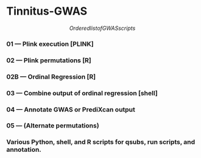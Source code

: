 # Tinnitus-GWAS
$$ Ordered list of GWAS scripts $$
### 01 — Plink execution [PLINK]
### 02 — Plink permutations [R]
### 02B — Ordinal Regression [R]
### 03 — Combine output of ordinal regression [shell]
### 04 — Annotate GWAS or PrediXcan output
### 05 — (Alternate permutations)
### Various Python, shell, and R scripts for qsubs, run scripts, and annotation.

